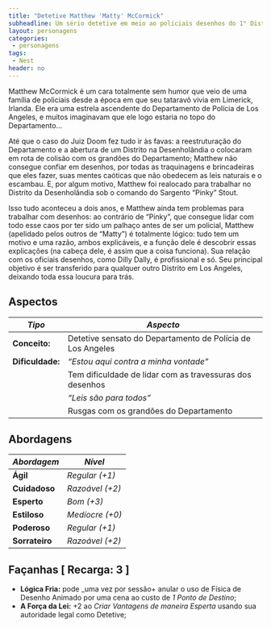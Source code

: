 ```yaml
---
title: "Detetive Matthew 'Matty' McCormick"
subheadline: Um sério detetive em meio ao policiais desenhos do 1° Distrito da Desenholândia
layout: personagens
categories:
 - personagens
tags:
 - Nest
header: no
---
```


Matthew McCormick é um cara totalmente sem humor que veio de uma família de policiais desde a época em que seu tataravô vivia em Limerick, Irlanda. Ele era uma estrela ascendente do Departamento de Polícia de Los Angeles, e muitos imaginavam que ele logo estaria no topo do Departamento...

Até que o caso do Juiz Doom fez tudo ir às favas: a reestruturação do Departamento e a abertura de um Distrito na Desenholândia o colocaram em rota de colisão com os grandões do Departamento; Matthew não consegue confiar em desenhos, por todas as traquinagens e brincadeiras que eles fazer, suas mentes caóticas que não obedecem as leis naturais e o escambau. E, por algum motivo, Matthew foi realocado para trabalhar no Distrito da Desenholândia sob o comando do Sargento “Pinky” Stout.

Isso tudo aconteceu a dois anos, e Matthew ainda tem problemas para trabalhar com desenhos: ao contrário de “Pinky”, que consegue lidar com todo esse caos por ter sido um palhaço antes de ser um policial, Matthew (apelidado pelos outros de “Matty”) é totalmente lógico: tudo tem um motivo e uma razão, ambos explicáveis, e a função dele é descobrir essas explicações (na cabeça dele, é assim que a coisa funciona). Sua relação com os oficiais desenhos, como Dilly Dally, é profissional e só. Seu principal objetivo é ser transferido para qualquer outro Distrito em Los Angeles, deixando toda essa loucura para trás.

## Aspectos

| ___Tipo___       | ___Aspecto___                                              |
|------------------|------------------------------------------------------------|
| **Conceito:**    | Detetive sensato do Departamento de Polícia de Los Angeles |
| **Dificuldade:** | _“Estou aqui contra a minha vontade”_                      |
|                  | Tem dificuldade de lidar com as travessuras dos desenhos   |
|                  | _“Leis são para todos”_                                    |
|                  | Rusgas com os grandões do Departamento                     |

## Abordagens

| ***Abordagem*** | ***Nível***     |
|-----------------|-----------------|
| __Ágil__        | _Regular (+1)_  |
| __Cuidadoso__   | _Razoável (+2)_ |
| __Esperto__     | _Bom (+3)_      |
| __Estiloso__    | _Medíocre (+0)_ |
| __Poderoso__    | _Regular (+1)_  |
| __Sorrateiro__  | _Razoável (+2)_ |

## Façanhas [ Recarga: 3 ]

+ __Lógica Fria:__ pode _uma vez por sessão+ anular o uso de Física de Desenho Animado por uma cena ao custo de _1 Ponto de Destino_;
+ __A Força da Lei:__ +2 ao _Criar Vantagens de maneira Esperta_ usando sua autoridade legal como Detetive;

